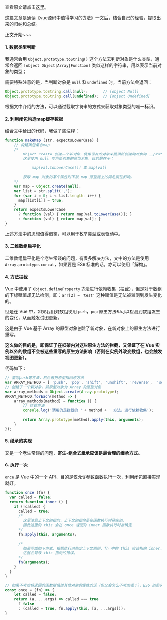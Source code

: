 查看原文请点击[这里](https://mp.weixin.qq.com/s/dsVDKSAG3yPKXqYA4Y6bEQ)。

这篇文章是通读《vue源码中值得学习的方法》一文后，结合自己的经验，提取出来的归纳和总结。

正文开始~~~

#### 1. 数据类型判断

我通常会用 `Object.prototype.toString()` 这个方法去判断对象是什么类型，通常会返回 `[object Object|Array|Function]` 类似这样的字符串，用以表示当前对象的类型；

需要特殊注意的是，当判断对象是 `null` 和 `undefined` 时，当前方法会返回：
```javascript
Object.prototype.toString.call(null);       // [object Null]
Object.prototype.toString.call(undefined);  // [object Undefined]
```

根据文中介绍的方法，可以通过截取字符串的方式来获取对象类型的唯一标识。


#### 2. 利用闭包构造map缓存数据

结合文中给出的代码，我做了些注释：
```javascript
function makeMap (str, expectsLowerCase) {
    // 构建闭包集合map
    /*
        Object.create 创建一个新对象，使用现有的对象来提供新创建的对象的 __proto__（原型对象）;
        这里使用 null 作为新对象的原型对象，目的是在于：
        
            map[val.toLowerCase()] 或 map[val]
        
        获取 map 对象的某个属性时不被 map 原型链上的同名属性影响。
    */
    var map = Object.create(null);
    var list = str.split(',');
    for (var i = 0; i < list.length; i++) {
      map[list[i]] = true;
    }
    return expectsLowerCase
      ? function (val) { return map[val.toLowerCase()]; }
      : function (val) { return map[val]; }
}
```
上述方法中的思想值得借鉴，可以用于枚举类型或表驱动中。


#### 3. 二维数组扁平化

二维数组扁平化是个老生常谈的问题，有很多解决方法，文中的方法是使用 `Array.prototype.concat`，如果要是 ES6 标准的话，亦可以使用「解构」。


#### 4. 方法拦截

Vue 中使用了 `Object.defineProperty` 方法进行依赖收集（拦截），但是对于数组的下标赋值却无法检测，即：`arr[2] = 'test'` 这种赋值是无法被监测到发生变化的。

但是在 Vue 中，如果我们对数组使用 `push`，`pop` 原生方法却可以检测到数组发生的变化，从而触发试图更新。

这是由于 Vue 基于 Array 的原型对象创建了新对象，在新对象上的原生方法进行重写。

**这么做的目的是，即保证了在框架内对这些原生方法的拦截，又保证了在 Vue 实例以外的数组不会被这些重写的原生方法影响（否则在实例外改变数组，也会触发视图更新）。**

代码如下：
```javascript
// 重写push等方法，然后再把原型指回原方法
var ARRAY_METHOD = [ 'push', 'pop', 'shift', 'unshift', 'reverse',  'sort', 'splice' ];
// 创建了一个新对象，其原型对象为 Array 的原型对象
var array_methods = Object.create(Array.prototype);
ARRAY_METHOD.forEach(method => {
    array_methods[method] = function () {
        // 拦截方法
        console.log('调用的是拦截的 ' + method + ' 方法，进行依赖收集');
        
        return Array.prototype[method].apply(this, arguments);
    }
});
```

#### 5. 继承的实现

又是一个老生常谈的问题，**寄生-组合式继承应该是最合理的继承方式。**


#### 6. 执行一次

`once` 是 Vue 中的一个 API，目的是仅允许参数函数执行一次，利用闭包直接实现就好。

```javascript
function once (fn) {
  var called = false;
  return function inner () {
    if (!called) {
      called = true;
      /*
        这里注意上下文的指向，上下文的指向是在函数执行时确定的，
        因此这里的 this 会在 once 返回的 inner 函数执行时被确定
      */
      fn.apply(this, arguments);
      
      /*
        如果写成如下方式，根据执行时指定上下文原则，fn 中的 this 应该指向 inner，
        这就会导致 this 指向的错误。
      */
      fn(arguments);
    }
  }
}

// 如果不考虑将返回的函数赋值给其他对象的属性的话（但又会怎么不考虑呢？），ES6 的箭头函数是一个不错的选择。
const once = (fn) => {
    let called = false;
    return (a, ...args) => called === true 
      ? false
      : (called = true, fn.apply(this, [a, ...args]));
}
```